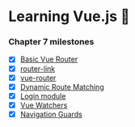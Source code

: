 # Learning Vue.js :tada:

### Chapter 7 milestones

- [x] [Basic Vue Router](basics/src/app/app.js)
- [x] [router-link](basics/src/app/app.js)
- [x] [vue-router](basics/src/app/app.js)
- [x] [Dynamic Route Matching](shopping_cart/src/app/router/index.js)
- [x] [Login module](shopping_cart/src/app/store/modules/login/index.js)
- [x] [Vue Watchers](shopping_cart/src/app/App.vue)
- [x] [Navigation Guards](shopping_cart/src/app/router/index.js)